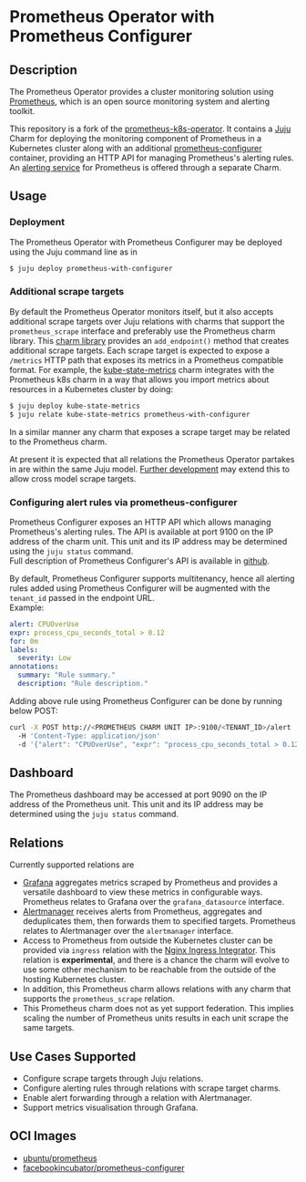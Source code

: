 # Prometheus Operator with Prometheus Configurer

## Description

The Prometheus Operator provides a cluster monitoring solution using 
[Prometheus](https://prometheus.io), which is an open source monitoring system and alerting 
toolkit.

This repository is a fork of the
[prometheus-k8s-operator](https://github.com/canonical/prometheus-k8s-operator).
It contains a [Juju](https://juju.is/) Charm for deploying the monitoring component 
of Prometheus in a Kubernetes cluster along with an additional 
[prometheus-configurer](https://github.com/facebookarchive/prometheus-configmanager) container, 
providing an HTTP API for managing Prometheus's alerting rules.<br>
An [alerting service](https://charmhub.io/alertmanager-k8s)
for Prometheus is offered through a separate Charm.

## Usage

### Deployment

The Prometheus Operator with Prometheus Configurer may be deployed using the Juju command line as
in

```sh
$ juju deploy prometheus-with-configurer
```

### Additional scrape targets

By default the Prometheus Operator monitors itself, but it also accepts additional scrape targets 
over Juju relations with charms that support the `prometheus_scrape` interface and preferably use 
the Prometheus charm library. This 
[charm library](lib/charms/prometheus_k8s/v0/prometheus_scrape.py) provides an `add_endpoint()` 
method that creates additional scrape targets. Each scrape target is expected to expose 
a `/metrics` HTTP path that exposes its metrics in a Prometheus compatible format. For example, the
[kube-state-metrics](https://charmhub.io/kube-state-metrics) charm integrates with the 
Prometheus k8s charm in a way that allows you import metrics about resources in a Kubernetes 
cluster by doing:

```sh
$ juju deploy kube-state-metrics
$ juju relate kube-state-metrics prometheus-with-configurer
```

In a similar manner any charm that exposes a scrape target may be related to the Prometheus charm.

At present it is expected that all relations the Prometheus Operator partakes in are within the 
same Juju model.
[Further development](https://github.com/canonical/prometheus-operator/issues/58) may extend this 
to allow cross model scrape targets.

### Configuring alert rules via prometheus-configurer

Prometheus Configurer exposes an HTTP API which allows managing Prometheus's alerting rules. 
The API is available at port 9100 on the IP address of the charm unit. This unit and its IP address
may be determined using the `juju status` command.<br>
Full description of Prometheus Configurer's API is available in 
[github](https://github.com/facebookarchive/prometheus-configmanager/blob/main/prometheus/docs/swagger-v1.yml).

By default, Prometheus Configurer supports multitenancy, hence all alerting rules added using
Prometheus Configurer will be augmented with the `tenant_id` passed in the endpoint URL.<br>
Example:
```yaml
alert: CPUOverUse
expr: process_cpu_seconds_total > 0.12
for: 0m
labels:
  severity: Low
annotations:
  summary: "Rule summary."
  description: "Rule description."
```
Adding above rule using Prometheus Configurer can be done by running below POST:
```bash
curl -X POST http://<PROMETHEUS CHARM UNIT IP>:9100/<TENANT_ID>/alert 
  -H 'Content-Type: application/json' 
  -d '{"alert": "CPUOverUse", "expr": "process_cpu_seconds_total > 0.12", "for": "0m", "labels": {"severity": "Low"}, "annotations": {"summary": "Rule summary.", "description": "Rule description."}}'
```

## Dashboard

The Prometheus dashboard may be accessed at port 9090 on the IP address of the Prometheus unit. 
This unit and its IP address may be determined using the `juju status` command.

## Relations

Currently supported relations are

- [Grafana](https://github.com/canonical/grafana-operator) aggregates
  metrics scraped by Prometheus and provides a versatile dashboard to
  view these metrics in configurable ways. Prometheus relates to
  Grafana over the `grafana_datasource` interface.
- [Alertmanager](https://github.com/canonical/alertmanager-operator)
  receives alerts from Prometheus, aggregates and deduplicates them,
  then forwards them to specified targets. Prometheus relates to
  Alertmanager over the `alertmanager` interface.
- Access to Prometheus from outside the Kubernetes cluster can be
  provided via `ingress` relation with the
  [Nginx Ingress Integrator](https://charmhub.io/nginx-ingress-integrator).
  This relation is **experimental**, and there is a chance the charm
  will evolve to use some other mechanism to be reachable from the outside
  of the hosting Kubernetes cluster.
- In addition, this Prometheus charm allows relations with any
  charm that supports the `prometheus_scrape` relation.
- This Prometheus charm does not as yet support federation. This
  implies scaling the number of Prometheus units results in each unit
  scrape the same targets.

## Use Cases Supported

- Configure scrape targets through Juju relations.
- Configure alerting rules through relations with scrape target charms.
- Enable alert forwarding through a relation with Alertmanager.
- Support metrics visualisation through Grafana.

## OCI Images

- [ubuntu/prometheus](https://hub.docker.com/r/ubuntu/prometheus)
- [facebookincubator/prometheus-configurer](https://hub.docker.com/r/facebookincubator/prometheus-configurer)

